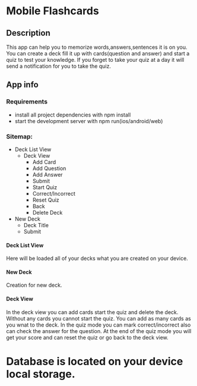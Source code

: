 # Mobile Flashcards

## Description

This app can help you to memorize words,answers,sentences it is on you. You can create a deck fill it up with cards(question and answer) and start a quiz to test your knowledge. If you forget to take your quiz at a day it will send a notification for you to take the quiz.


## App info

### Requirements

* install all project dependencies with npm install
* start the development server with npm run(ios/android/web)

### Sitemap:

* Deck List View 
    * Deck View
       * Add Card
        * Add Question
        * Add Answer
        * Submit
       * Start Quiz
        * Correct/Incorrect
        * Reset Quiz
        * Back
       * Delete Deck 
* New Deck
    * Deck Title
    * Submit

#### Deck List View

Here will be loaded all of your decks what you are created on your device.

#### New Deck

Creation for new deck.

#### Deck View

In the deck view you can add cards start the quiz and delete the deck. Without any cards you cannot start the quiz. You can add as many cards as you wnat to the deck. In the quiz mode you can mark correct/incorrect also can check the answer for the question. At the end of the quiz mode you will get your score and can reset the quiz or go back to the deck view.


# Database is located on your device local storage.

